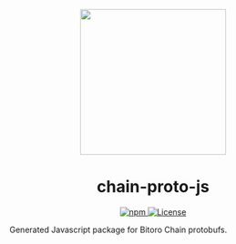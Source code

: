 <p align="center"><img src="https://bitoro.foundation/icon.svg?" width="256" /></p>

<h1 align="center">chain-proto-js</h1>

<div align="center">
  <a href='https://www.npmjs.com/package/@bitoroprotocol/chain-proto'>
    <img src='https://img.shields.io/npm/v/@bitoroprotocol/chain-proto.svg' alt='npm'/>
  </a>
  <a href='https://github.com/Bitoro-Network/chain/blob/main/chain-proto-js/LICENSE'>
    <img src='https://img.shields.io/badge/License-AGPL_v3-blue.svg' alt='License' />
  </a>
</div>

Generated Javascript package for Bitoro Chain protobufs.
